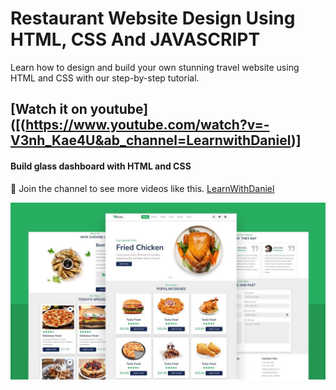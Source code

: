 # Restaurant Website Design Using HTML, CSS And JAVASCRIPT
Learn how to design and build your own stunning travel website using HTML and CSS with our step-by-step tutorial.
## [Watch it on youtube]([(https://www.youtube.com/watch?v=-V3nh_Kae4U&ab_channel=LearnwithDaniel)]

#### Build glass dashboard with HTML and CSS


💙 Join the channel to see more videos like this. [LearnWithDaniel](https://www.youtube.com/@learnwithdanial417)

![preview img](/maxx.jpg)
